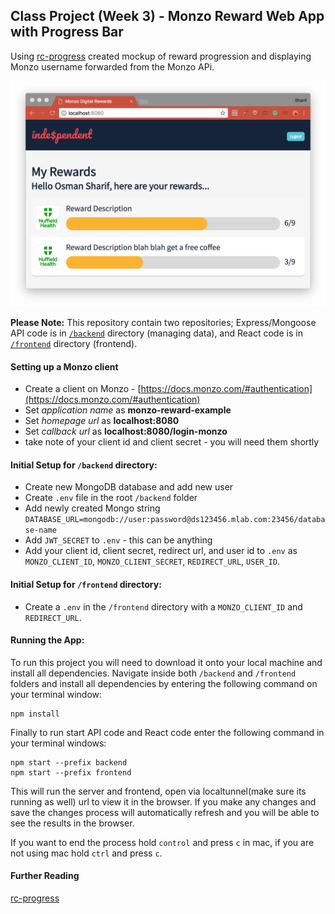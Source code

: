 ## Class Project (Week 3) - Monzo Reward Web App with Progress Bar
Using [rc-progress](http://react-component.github.io/progress/) created mockup of reward progression and displaying Monzo username forwarded from the Monzo APi.

![Monzo Reward](./monzoReward.png)

<b>Please Note:</b>
This repository contain two repositories; Express/Mongoose API code is in [`/backend`](./backend/README.md) directory (managing data), and React code is in [`/frontend`](./frontend/README.md) directory (frontend).

#### Setting up a Monzo client
- Create a client on Monzo - [https://docs.monzo.com/#authentication](https://docs.monzo.com/#authentication)
- Set *application name* as **monzo-reward-example**
- Set *homepage url* as **localhost:8080**
- Set *callback url* as **localhost:8080/login-monzo**
- take note of your client id and client secret - you will need them shortly

#### Initial Setup for `/backend` directory:
- Create new MongoDB database and add new user
- Create `.env` file in the root `/backend` folder
- Add newly created Mongo string `DATABASE_URL=mongodb://user:password@ds123456.mlab.com:23456/database-name`
- Add `JWT_SECRET` to `.env` - this can be anything
- Add your client id, client secret, redirect url, and user id to `.env` as `MONZO_CLIENT_ID`, `MONZO_CLIENT_SECRET`, `REDIRECT_URL`, `USER_ID`.

#### Initial Setup for `/frontend` directory:
- Create a `.env` in the `/frontend` directory with a `MONZO_CLIENT_ID` and `REDIRECT_URL`.

#### Running the App:
To run this project you will need to download it onto your local machine and install all dependencies.
Navigate inside both `/backend` and `/frontend` folders and install all dependencies by entering the following command on your terminal window:
```
npm install
```
Finally to run start API code and React code enter the following command in your terminal windows:
```
npm start --prefix backend
npm start --prefix frontend
```
This will run the server and frontend, open via localtunnel(make sure its running as well) url to view it in the browser. If you make any changes and save the changes process will automatically refresh and you will be able to see the results in the browser.

If you want to end the process hold `control` and press `c` in mac, if you are not using mac hold `ctrl` and press `c`.

#### Further Reading
[rc-progress](http://react-component.github.io/progress/)
